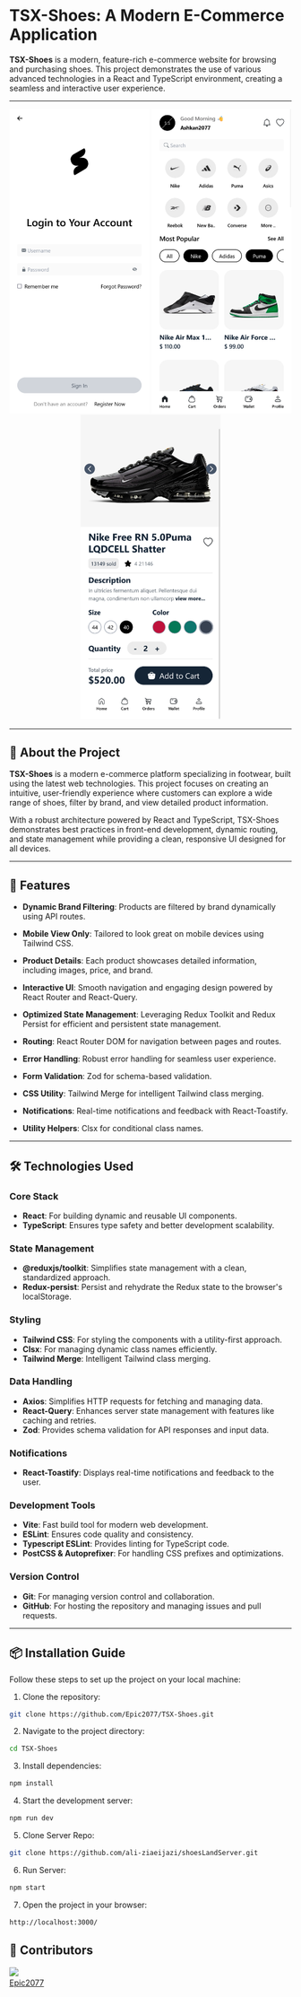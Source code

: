 # TSX-Shoes: A Modern E-Commerce Application

**TSX-Shoes** is a modern, feature-rich e-commerce website for browsing and purchasing shoes. This project demonstrates the use of various advanced technologies in a React and TypeScript environment, creating a seamless and interactive user experience.

---

<div align="center"> <img src="./src//assets/ScreenShots/Screen Shot 2025-01-05 at 13.51.45.png" width="250px"> <img src="./src//assets/ScreenShots/Screen Shot 2025-01-05 at 13.52.07.png" width="250px"> <img src="./src//assets/ScreenShots/Screen Shot 2025-01-05 at 13.50.58.png" width="250px"> </div>

---

## 🎯 About the Project

**TSX-Shoes** is a modern e-commerce platform specializing in footwear, built using the latest web technologies. This project focuses on creating an intuitive, user-friendly experience where customers can explore a wide range of shoes, filter by brand, and view detailed product information.

With a robust architecture powered by React and TypeScript, TSX-Shoes demonstrates best practices in front-end development, dynamic routing, and state management while providing a clean, responsive UI designed for all devices.

---

## 🌟 Features

- **Dynamic Brand Filtering**: Products are filtered by brand dynamically using API routes.

- **Mobile View Only**: Tailored to look great on mobile devices using Tailwind CSS.

- **Product Details**: Each product showcases detailed information, including images, price, and brand.

- **Interactive UI**: Smooth navigation and engaging design powered by React Router and React-Query.

- **Optimized State Management**: Leveraging Redux Toolkit and Redux Persist for efficient and persistent state management.

- **Routing**: React Router DOM for navigation between pages and routes.

- **Error Handling**: Robust error handling for seamless user experience.

- **Form Validation**: Zod for schema-based validation.

- **CSS Utility**: Tailwind Merge for intelligent Tailwind class merging.

- **Notifications**: Real-time notifications and feedback with React-Toastify.

- **Utility Helpers**: Clsx for conditional class names.

---

## 🛠️ Technologies Used

### Core Stack

- **React**: For building dynamic and reusable UI components.
- **TypeScript**: Ensures type safety and better development scalability.

### State Management

- **@reduxjs/toolkit**: Simplifies state management with a clean, standardized approach.
- **Redux-persist**: Persist and rehydrate the Redux state to the browser's localStorage.

### Styling

- **Tailwind CSS**: For styling the components with a utility-first approach.
- **Clsx**: For managing dynamic class names efficiently.
- **Tailwind Merge**: Intelligent Tailwind class merging.

### Data Handling

- **Axios**: Simplifies HTTP requests for fetching and managing data.
- **React-Query**: Enhances server state management with features like caching and retries.
- **Zod**: Provides schema validation for API responses and input data.

### Notifications

- **React-Toastify**: Displays real-time notifications and feedback to the user.

### Development Tools

- **Vite**: Fast build tool for modern web development.
- **ESLint**: Ensures code quality and consistency.
- **Typescript ESLint**: Provides linting for TypeScript code.
- **PostCSS & Autoprefixer**: For handling CSS prefixes and optimizations.

### Version Control

- **Git**: For managing version control and collaboration.
- **GitHub**: For hosting the repository and managing issues and pull requests.

---

## 📦 Installation Guide

Follow these steps to set up the project on your local machine:

1. Clone the repository:

```bash
git clone https://github.com/Epic2077/TSX-Shoes.git
```

2. Navigate to the project directory:

```bash
cd TSX-Shoes
```

3. Install dependencies:

```bash
npm install
```

4. Start the development server:

```bash
npm run dev
```

5. Clone Server Repo:

```bash
git clone https://github.com/ali-ziaeijazi/shoesLandServer.git
```

6. Run Server:

```bash
npm start
```

7. Open the project in your browser:

```bash
http://localhost:3000/
```

## 🤝 Contributors

[<img src="https://github.com/Epic2077.png" width="100px" height="auto" border-radius="100%" /><br /><sub><a href="https://github.com/Epic2077" align="center" color="white" underline="none">Epic2077</a></sub>](https://github.com/Epic2077)
